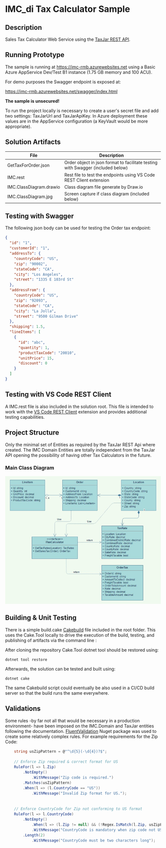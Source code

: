 # IMC_di Tax Calculator Sample

## Description

Sales Tax Calculator Web Service using the [TaxJar REST API](https://developers.taxjar.com/api/reference).

## Running Prototype

The sample is running at https://imc-rmb.azurewebsites.net
using a Basic Azure AppService Dev/Test B1 instance (1.75 GB memory and 100 ACU).

For demo purposes the Swagger endpoint is exposed at:

https://imc-rmb.azurewebsites.net/swagger/index.html

**The sample is unsecured!**

To run the project locally is necessary to create a user's secret file and add two settings: TaxJarUrl and TaxJarApiKey. In Azure deployment these values are in the AppService configuration (a KeyVault would be more appropriate).

## Solution Artifacts

|File|Description|
|-|-|
|GetTaxForOrder.json|Order object in json format to facilitate testing with Swagger (included below)|
|IMC.rest|Rest file to test the endpoints using VS Code REST Client extension|
|IMC.ClassDiagram.drawio|Class diagram file generate by Draw.io|
|IMC.ClassDiagram.jpg|Screen capture if class diagram (included below)|

## Testing with Swagger

The following json body can be used for testing the Order tax endpoint:

``` json
{
  "id": "1",
  "customerId": "1",
  "addressTo": {
    "countryCode": "US",
    "zip": "90002",
    "stateCode": "CA",
    "city": "Los Angeles",
    "street": "1335 E 103rd St"
  },
  "addressFrom": {
    "countryCode": "US",
    "zip": "92093",
    "stateCode": "CA",
    "city": "La Jolla",
    "street": "9500 Gilman Drive"
  },
  "shipping": 1.5,
  "lineItems": [
    {
      "id": "abc",
      "quantity": 1,
      "productTaxCode": "20010",
      "unitPrice": 15,
      "discount": 0
    }
  ]
}
```

## Testing with VS Code REST Client

A IMC.rest file is also included in the solution root. This file is intended to work with the [VS Code REST Client](https://marketplace.visualstudio.com/items?itemName=humao.rest-client) extension and provides additional testing capabilities.

## Project Structure

Only the minimal set of Entities as required by the TaxJar REST Api where created. The IMC Domain Entities are totally independent from the TaxJar API opening the possibility of having other Tax Calculators in the future. 

### Main Class Diagram

![Class Diagram](IMC.ClassDiagram.jpg)

## Building & Unit Testing

There is a simple build.cake [Cakebuild](https://cakebuild.net/) file included in the root folder. This uses the Cake.Tool locally to drive the execution of the build, testing, and publishing of artifacts via the command line
:    

After cloning the repository Cake.Tool dotnet tool should be restored using:

```
dotnet tool restore
```

Afterwards, the solution can be tested and built using:

``` text
dotnet cake
```

The same Cakebuild script could eventually be also used in a CI/CD build server so that the build runs the same everywhere. 

## Validations

Some rules -by far not all that would be necessary in a production environment- have been imposed on the IMC.Domain and TaxJar entities following the documentation. [FluentValidation](https://www.nuget.org/packages/FluentValidation/) Nuget package was used to create some relatively complex rules. For example requirements for the Zip Code:

``` C#
    string usZipPattern = @"^\d{5}(-\d{4})?$";

    // Enforce Zip required & correct format for US
    RuleFor(l => l.Zip)
        .NotEmpty()
            .WithMessage("Zip code is required.")
        .Matches(usZipPattern)
        .When(l => (l.CountryCode == "US"))
            .WithMessage("Invalid Zip format for US.");


    // Enforce CountryCode for Zip not conforming to US format
    RuleFor(l => l.CountryCode)
        .NotEmpty()
            .When(l => (l.Zip != null) && (!Regex.IsMatch(l.Zip, usZipPattern)))
            .WithMessage("CountryCode is mandatory when zip code not USA ")
        .Length(2)
            .WithMessage("CountryCode must be two characters long");
```


